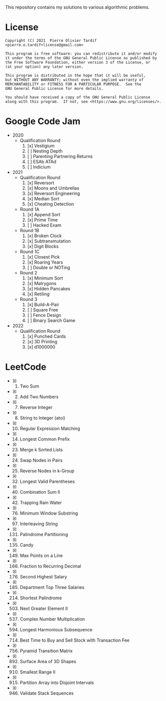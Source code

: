 This repository contains my solutions to various algorithmic problems.

# License

```
Copyright (C) 2021  Pierre Olivier Tardif <pierre.o.tardif+license@gmail.com>

This program is free software: you can redistribute it and/or modify
it under the terms of the GNU General Public License as published by
the Free Software Foundation, either version 3 of the License, or
(at your option) any later version.

This program is distributed in the hope that it will be useful,
but WITHOUT ANY WARRANTY; without even the implied warranty of
MERCHANTABILITY or FITNESS FOR A PARTICULAR PURPOSE.  See the
GNU General Public License for more details.

You should have received a copy of the GNU General Public License
along with this program.  If not, see <https://www.gnu.org/licenses/>.
```

# Google Code Jam

- 2020
	- Qualification Round
		1. [x] Vestigium
		2. [ ] Nesting Depth
		3. [ ] Parenting Partnering Returns
		4. [ ] ESAb ATAd
		5. [ ] Indicium
- 2021
	- Qualification Round
		1. [x] Reversort
		2. [x] Moons and Umbrellas
		3. [x] Reversort Engineering
		4. [x] Median Sort
		5. [x] Cheating Detection
	- Round 1A
		1. [x] Append Sort
		2. [x] Prime Time
		3. [ ] Hacked Exam
	- Round 1B
		1. [x] Broken Clock
		2. [x] Subtransmutation
		3. [x] Digit Blocks
	- Round 1C
		1. [x] Closest Pick
		2. [x] Roaring Years
		3. [ ] Double or NOTing
	- Round 2
		1. [x] Minimum Sort
		2. [x] Matrygons
		3. [x] Hidden Pancakes
		4. [x] Retiling
	- Round 3
		1. [x] Build-A-Pair
		2. [ ] Square Free
		3. [ ] Fence Design
		4. [ ] Binary Search Game
- 2022
	- Qualification Round
		1. [x] Punched Cards
		2. [x] 3D Printing
		3. [x] d1000000

# LeetCode

- [x] 1. Two Sum
- [x] 2. Add Two Numbers
- [x] 7. Reverse Integer
- [x] 8. String to Integer (atoi)
- [x] 10. Regular Expression Matching
- [x] 14. Longest Common Prefix
- [x] 23. Merge k Sorted Lists
- [x] 24. Swap Nodes in Pairs
- [x] 25. Reverse Nodes in k-Group
- [x] 32. Longest Valid Parentheses
- [x] 40. Combination Sum II
- [x] 42. Trapping Rain Water
- [x] 76. Minimum Window Substring
- [x] 97. Interleaving String
- [x] 131. Palindrome Partitioning
- [x] 135. Candy
- [x] 149. Max Points on a Line
- [x] 166. Fraction to Recurring Decimal
- [x] 176. Second Highest Salary
- [x] 185. Department Top Three Salaries
- [x] 214. Shortest Palindrome
- [x] 503. Next Greater Element II
- [x] 537. Complex Number Multiplication
- [x] 594. Longest Harmonious Subsequence
- [x] 714. Best Time to Buy and Sell Stock with Transaction Fee
- [x] 756. Pyramid Transition Matrix
- [x] 892. Surface Area of 3D Shapes
- [x] 910. Smallest Range II
- [x] 915. Partition Array into Disjoint Intervals
- [x] 946. Validate Stack Sequences
